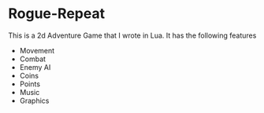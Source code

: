 # Rogue-Repeat
This is a 2d Adventure Game that I wrote in Lua.
It has the following features
- Movement
- Combat
- Enemy AI
- Coins
- Points
- Music
- Graphics
